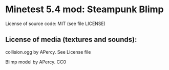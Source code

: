 Minetest 5.4 mod: Steampunk Blimp
========================================




License of source code:
MIT (see file LICENSE) 

License of media (textures and sounds):
---------------------------------------
collision.ogg by APercy. See License file

Blimp model by APercy. CC0

